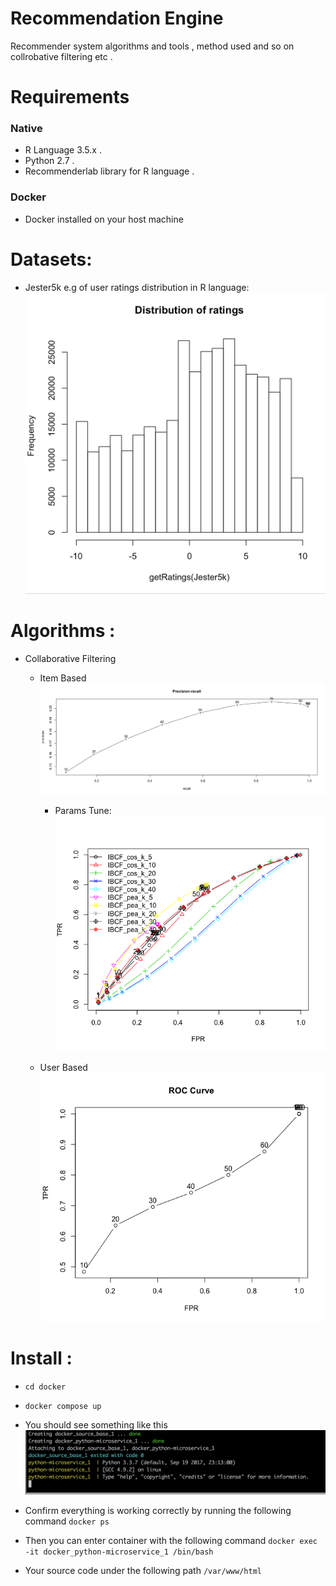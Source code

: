 # Recommendation Engine
Recommender system algorithms and tools , method used and so on collrobative filtering etc .


# Requirements
### Native
- R Language 3.5.x .
- Python 2.7 .
- Recommenderlab library for R language .

### Docker
- Docker installed on your host machine

# Datasets:
- Jester5k e.g of user ratings distribution in R language:
![alt text](https://raw.githubusercontent.com/MohamedFawzy/recommendation-engine/master/imgs/user-ratings.png)

# Algorithms :
- Collaborative Filtering
  - Item Based
    ![alt text](https://raw.githubusercontent.com/MohamedFawzy/recommendation-engine/master/imgs/Rplot.png)
    - Params Tune:
    ![alt text](https://raw.githubusercontent.com/MohamedFawzy/recommendation-engine/master/imgs/Rplot02.png)
  
  - User Based
    ![alt text](https://raw.githubusercontent.com/MohamedFawzy/recommendation-engine/master/imgs/Rplot01.png)


# Install :
- `cd docker`
- `docker compose up`
- You should see something like this
![alt text](https://raw.githubusercontent.com/MohamedFawzy/recommendation-engine/master/imgs/docker.png)

- Confirm everything is working correctly by running the following command
  `docker ps`
- Then you can enter container with the following command `docker exec -it docker_python-microservice_1 /bin/bash`
- Your source code under the following path `/var/www/html`

